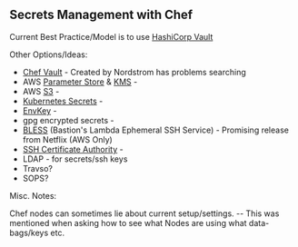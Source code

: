 ## Secrets Management with Chef
Current Best Practice/Model is to use [HashiCorp Vault](https://www.vaultproject.io/)

Other Options/Ideas:
* [Chef Vault](https://docs.chef.io/chef_vault.html) - Created by Nordstrom has problems searching
* AWS [Parameter Store](https://aws.amazon.com/ec2/systems-manager/parameter-store/) & [KMS](https://aws.amazon.com/kms/) - 
* AWS [S3](https://aws.amazon.com/s3/) - 
* [Kubernetes Secrets](https://kubernetes.io/docs/concepts/configuration/secret/Q) - 
* [EnvKey](https://www.envkey.com/) - 
* gpg encrypted secrets - 
* [BLESS](https://github.com/Netflix/bless) (Bastion's Lambda Ephemeral SSH Service) - Promising release from Netflix (AWS Only)
* [SSH Certificate Authority](https://github.com/cloudtools/ssh-cert-authority) - 
* LDAP - for secrets/ssh keys
* Travso? 
* SOPS? 


Misc. Notes:

Chef nodes can sometimes lie about current setup/settings. -- This was mentioned when asking how to see what Nodes are using what data-bags/keys etc. 



